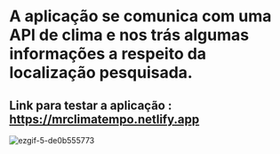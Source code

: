 # A aplicação se comunica com uma API de clima e nos trás algumas informações a respeito da localização pesquisada.
## Link para testar a aplicação : https://mrclimatempo.netlify.app
![ezgif-5-de0b555773](https://github.com/i-roger/climatempo/assets/58693188/7a715888-4063-45d4-907e-ae40290075f7)
